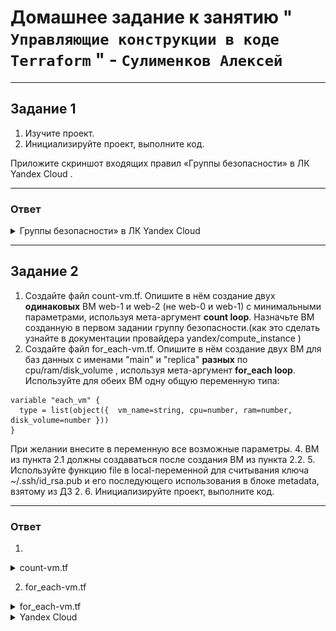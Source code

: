 # Домашнее задание к занятию " `Управляющие конструкции в коде Terraform` " - `Сулименков Алексей`

---

## Задание 1

1. Изучите проект.
2. Инициализируйте проект, выполните код.

Приложите скриншот входящих правил «Группы безопасности» в ЛК Yandex Cloud .

---

### Ответ

<details> <summary>Группы безопасности» в ЛК Yandex Cloud</summary>

![task1](https://github.com/biparasite/TER-HW03/blob/main/task_1.1.png "task1")

 </details>

---

## Задание 2

1. Создайте файл count-vm.tf. Опишите в нём создание двух **одинаковых** ВМ web-1 и web-2 (не web-0 и web-1) с минимальными параметрами, используя мета-аргумент **count loop**. Назначьте ВМ созданную в первом задании группу безопасности.(как это сделать узнайте в документации провайдера yandex/compute_instance )
2. Создайте файл for_each-vm.tf. Опишите в нём создание двух ВМ для баз данных с именами "main" и "replica" **разных** по cpu/ram/disk_volume , используя мета-аргумент **for_each loop**. Используйте для обеих ВМ одну общую переменную типа:

```
variable "each_vm" {
  type = list(object({  vm_name=string, cpu=number, ram=number, disk_volume=number }))
}
```

При желании внесите в переменную все возможные параметры. 4. ВМ из пункта 2.1 должны создаваться после создания ВМ из пункта 2.2. 5. Используйте функцию file в local-переменной для считывания ключа ~/.ssh/id_rsa.pub и его последующего использования в блоке metadata, взятому из ДЗ 2. 6. Инициализируйте проект, выполните код.

---

### Ответ

1.

<details> <summary>count-vm.tf</summary>

```bash
resource "yandex_compute_instance" "web_servers" {
  count = 2

  name        = "web-${count.index + 1}"
  platform_id = var.vm_web_platform
  zone        = var.default_zone
  resources {
    cores         = var.vms_resources.web.cores
    memory        = var.vms_resources.web.memory
    core_fraction = var.vms_resources.web.core_fraction
  }
  boot_disk {
    initialize_params {
      image_id = data.yandex_compute_image.ubuntu.image_id
    }
  }
  scheduling_policy {
    preemptible = true
  }
  network_interface {
    subnet_id = yandex_vpc_subnet.develop.id
    nat       = true
    security_group_ids = [yandex_vpc_security_group.example.id]
  }

  metadata = var.metadata

}

```

</details>

2. for_each-vm.tf

<details> <summary>for_each-vm.tf</summary>

```bash
resource "yandex_compute_instance" "db_vms" {
  for_each = { for item in var.each_vm : item.vm_name => item }

  name                  = each.key
  zone                  = var.default_zone
  platform_id           = var.vm_web_platform

  resources {
    cores                = each.value.cpu
    memory               = each.value.ram
    core_fraction = var.vms_resources.web.core_fraction
  }

  boot_disk {
    initialize_params {
      image_id = data.yandex_compute_image.ubuntu.image_id
      size     = each.value.disk_volume
    }
  }

  network_interface {
    subnet_id = yandex_vpc_subnet.develop.id
    nat       = true
    security_group_ids = [yandex_vpc_security_group.example.id]
  }

  scheduling_policy {
    preemptible = true
  }

  metadata = var.metadata

}

```

</details>

<details> <summary>Yandex Cloud</summary>

![task2](https://github.com/biparasite/TER-HW03/blob/main/task_2.1.png "task2")

</details>
